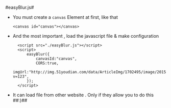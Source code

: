 #easyBlur.js#
* You must create a `canvas` Element at first, like that

	`<canvas id="canvas"></canvas>`
* And the most important , load the javascript file & make configuration
	
		<script src="./easyBlur.js"></script>
    	<script>
	        easyBlur({
	            canvasId:"canvas",
	            CORS:true,
	            imgUrl:"http://img.51youdian.com/data/ArticleImg/1702495/image/20151219/5674af67b62b4.jpg?v=123",
	        });
    	</script>
* It can load file from other website . Only if they allow you to do this 
##:)##